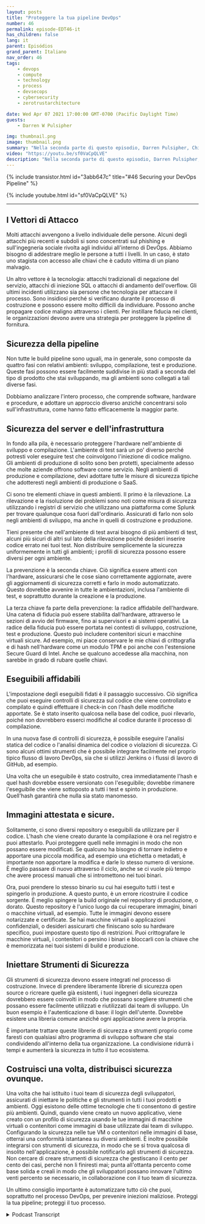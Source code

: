 ```yaml
---
layout: posts
title: "Proteggere la tua pipeline DevOps"
number: 46
permalink: episode-EDT46-it
has_children: false
lang: it
parent: Episódios
grand_parent: Italiano
nav_order: 46
tags:
    - devops
    - compute
    - technology
    - process
    - devsecops
    - cybersecurity
    - zerotrustarchitecture

date: Wed Apr 07 2021 17:00:00 GMT-0700 (Pacific Daylight Time)
guests:
    - Darren W Pulsipher

img: thumbnail.png
image: thumbnail.png
summary: "Nella seconda parte di questo episodio, Darren Pulsipher, Chief Solution Architect di Intel, fornisce consigli pratici per proteggere ogni fase del DevOps pipeline, incluso la protezione dell'hardware e delle pile software con il hardware radice di fiducia, la scansione di sicurezza, i container/VM attestati ed criptati e altro ancora."
video: "https://youtu.be/sf0VaCpQLVE"
description: "Nella seconda parte di questo episodio, Darren Pulsipher, Chief Solution Architect di Intel, fornisce consigli pratici per proteggere ogni fase del DevOps pipeline, incluso la protezione dell'hardware e delle pile software con il hardware radice di fiducia, la scansione di sicurezza, i container/VM attestati ed criptati e altro ancora."
---
```


<div>
{% include transistor.html id="3abb647c" title="#46 Securing your DevOps Pipeline" %}

{% include youtube.html id="sf0VaCpQLVE" %}
</div>

---

## I Vettori di Attacco

Molti attacchi avvengono a livello individuale delle persone. Alcuni degli attacchi più recenti e subdoli si sono concentrati sul phishing e sull'ingegneria sociale rivolta agli individui all'interno di DevOps. Abbiamo bisogno di addestrare meglio le persone a tutti i livelli. In un caso, è stato uno stagista con accesso alle chiavi che è caduto vittima di un piano malvagio.

Un altro vettore è la tecnologia: attacchi tradizionali di negazione del servizio, attacchi di iniezione SQL o attacchi di andamento dell'overflow. Gli ultimi incidenti utilizzano sia persone che tecnologia per attaccare il processo. Sono insidiosi perché si verificano durante il processo di costruzione e possono essere molto difficili da individuare. Possono anche propagare codice maligno attraverso i clienti. Per instillare fiducia nei clienti, le organizzazioni devono avere una strategia per proteggere la pipeline di fornitura.

## Sicurezza della pipeline

Non tutte le build pipeline sono uguali, ma in generale, sono composte da quattro fasi con relativi ambienti: sviluppo, compilazione, test e produzione. Queste fasi possono essere facilmente suddivise in più stadi a seconda del tipo di prodotto che stai sviluppando, ma gli ambienti sono collegati a tali diverse fasi.

Dobbiamo analizzare l'intero processo, che comprende software, hardware e procedure, e adottare un approccio diverso anziché concentrarsi solo sull'infrastruttura, come hanno fatto efficacemente la maggior parte.

## Sicurezza del server e dell'infrastruttura

In fondo alla pila, è necessario proteggere l'hardware nell'ambiente di sviluppo e compilazione. L'ambiente di test sarà un po' diverso perché potresti voler eseguire test che coinvolgono l'iniezione di codice maligno. Gli ambienti di produzione di solito sono ben protetti, specialmente adesso che molte aziende offrono software come servizio. Negli ambienti di produzione e compilazione, devi adottare tutte le misure di sicurezza tipiche che adotteresti negli ambienti di produzione o SaaS.

Ci sono tre elementi chiave in questi ambienti. Il primo è la rilevazione. La rilevazione e la risoluzione dei problemi sono noti come misura di sicurezza utilizzando i registri di servizio che utilizzano una piattaforma come Splunk per trovare qualunque cosa fuori dall'ordinario. Assicurati di farlo non solo negli ambienti di sviluppo, ma anche in quelli di costruzione e produzione.

Tieni presente che nell'ambiente di test avrai bisogno di più ambienti di test, alcuni più sicuri di altri sul lato della rilevazione poiché desideri inserire codice errato nei tuoi test. Non distribuire semplicemente la sicurezza uniformemente in tutti gli ambienti; i profili di sicurezza possono essere diversi per ogni ambiente.

La prevenzione è la seconda chiave. Ciò significa essere attenti con l'hardware, assicurarsi che le cose siano correttamente aggiornate, avere gli aggiornamenti di sicurezza corretti e farlo in modo automatizzato. Questo dovrebbe avvenire in tutte le ambientazioni, inclusa l'ambiente di test, e soprattutto durante la creazione e la produzione.

La terza chiave fa parte della prevenzione: la radice affidabile dell'hardware. Una catena di fiducia può essere stabilita dall'hardware, attraverso le sezioni di avvio del firmware, fino ai supervisori e ai sistemi operativi. La radice della fiducia può essere portata nei contesti di sviluppo, costruzione, test e produzione. Questo può includere contenitori sicuri e macchine virtuali sicure. Ad esempio, mi piace conservare le mie chiavi di crittografia e di hash nell'hardware come un modulo TPM e poi anche con l'estensione Secure Guard di Intel. Anche se qualcuno accedesse alla macchina, non sarebbe in grado di rubare quelle chiavi.

## Eseguibili affidabili

L'impostazione degli eseguibili fidati è il passaggio successivo. Ciò significa che puoi eseguire controlli di sicurezza sul codice che viene controllato e compilato e quindi effettuare il check-in con l'hash delle modifiche apportate. Se è stato inserito qualcosa nella base del codice, puoi rilevarlo, poiché non dovrebbero esserci modifiche al codice durante il processo di compilazione.

In una nuova fase di controlli di sicurezza, è possibile eseguire l'analisi statica del codice o l'analisi dinamica del codice o violazioni di sicurezza. Ci sono alcuni ottimi strumenti che è possibile integrare facilmente nel proprio tipico flusso di lavoro DevOps, sia che si utilizzi Jenkins o i flussi di lavoro di GitHub, ad esempio.

Una volta che un eseguibile è stato costruito, crea immediatamente l'hash e quel hash dovrebbe essere versionato con l'eseguibile; dovrebbe rimanere l'eseguibile che viene sottoposto a tutti i test e spinto in produzione. Quell'hash garantirà che nulla sia stato manomesso.

## Immagini attestata e sicure.

Solitamente, ci sono diversi repository o eseguibili da utilizzare per il codice. L'hash che viene creato durante la compilazione è ora nel registro e puoi attestarlo. Puoi proteggere quelli nelle immagini in modo che non possano essere modificati. Se qualcuno ha bisogno di tornare indietro e apportare una piccola modifica, ad esempio una etichetta o metadati, è importante non apportare la modifica e darle lo stesso numero di versione. È meglio passare di nuovo attraverso il ciclo, anche se ci vuole più tempo che avere processi manuali che si intromettono nei tuoi binari.

Ora, puoi prendere lo stesso binario su cui hai eseguito tutti i test e spingerlo in produzione. A questo punto, è un errore ricostruire il codice sorgente. È meglio spingere la build originale nel repository di produzione, o dorato. Questo repository è l'unico luogo da cui recuperare immagini, binari o macchine virtuali, ad esempio. Tutte le immagini devono essere notarizzate e certificate. Se hai macchine virtuali o applicazioni confidenziali, o desideri assicurarti che finiscano solo su hardware specifico, puoi impostare questo tipo di restrizioni. Puoi crittografare le macchine virtuali, i contenitori o persino i binari e bloccarli con la chiave che è memorizzata nei tuoi sistemi di build e produzione.

## Iniettare Strumenti di Sicurezza

Gli strumenti di sicurezza devono essere integrati nel processo di costruzione. Invece di prendere liberamente librerie di sicurezza open source o ricreare quelle già esistenti, i tuoi ingegneri della sicurezza dovrebbero essere coinvolti in modo che possano scegliere strumenti che possano essere facilmente utilizzati e riutilizzati dai team di sviluppo. Un buon esempio è l'autenticazione di base: il login dell'utente. Dovrebbe esistere una libreria comune anziché ogni applicazione avere la propria.

È importante trattare queste librerie di sicurezza e strumenti proprio come faresti con qualsiasi altro programma di sviluppo software che stai condividendo all'interno della tua organizzazione. La condivisione ridurrà i tempi e aumenterà la sicurezza in tutto il tuo ecosistema.

## Costruisci una volta, distribuisci sicurezza ovunque.

Una volta che hai istituito i tuoi team di sicurezza degli sviluppatori, assicurati di iniettare le politiche e gli strumenti in tutti i tuoi prodotti e ambienti. Oggi esistono delle ottime tecnologie che ti consentono di gestire più ambienti. Quindi, quando viene creato un nuovo applicativo, viene creato con un profilo di sicurezza usando le tue immagini di macchine virtuali o contenitori come immagini di base utilizzate dai team di sviluppo. Configurando la sicurezza nelle tue VM o contenitori nelle immagini di base, otterrai una conformità istantanea su diversi ambienti. È inoltre possibile integrarsi con strumenti di sicurezza, in modo che se si trova qualcosa di insolito nell'applicazione, è possibile notificarlo agli strumenti di sicurezza. Non cercare di creare strumenti di sicurezza che gestiscano il cento per cento dei casi, perché non li finiresti mai; punta all'ottanta percento come base solida e creali in modo che gli sviluppatori possano innovare l'ultimo venti percento se necessario, in collaborazione con il tuo team di sicurezza.

Un ultimo consiglio importante è automatizzare tutto ciò che puoi, soprattutto nel processo DevOps, per prevenire iniezioni maliziose. Proteggi la tua pipeline; proteggi il tuo processo.



<details>
<summary> Podcast Transcript </summary>

<p></p>

</details>
